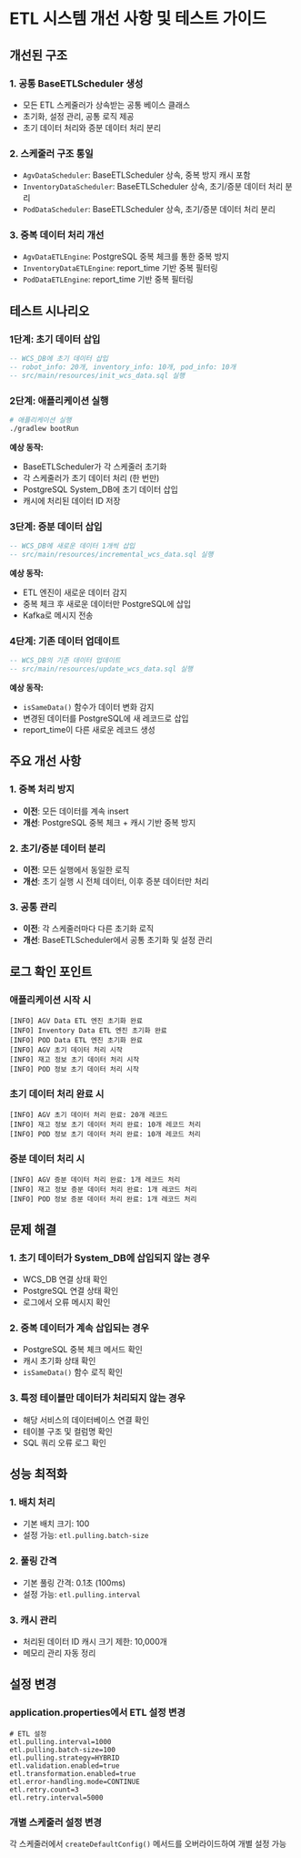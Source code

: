 # ETL 시스템 개선 사항 및 테스트 가이드

## 개선된 구조

### 1. 공통 BaseETLScheduler 생성
- 모든 ETL 스케줄러가 상속받는 공통 베이스 클래스
- 초기화, 설정 관리, 공통 로직 제공
- 초기 데이터 처리와 증분 데이터 처리 분리

### 2. 스케줄러 구조 통일
- `AgvDataScheduler`: BaseETLScheduler 상속, 중복 방지 캐시 포함
- `InventoryDataScheduler`: BaseETLScheduler 상속, 초기/증분 데이터 처리 분리
- `PodDataScheduler`: BaseETLScheduler 상속, 초기/증분 데이터 처리 분리

### 3. 중복 데이터 처리 개선
- `AgvDataETLEngine`: PostgreSQL 중복 체크를 통한 중복 방지
- `InventoryDataETLEngine`: report_time 기반 중복 필터링
- `PodDataETLEngine`: report_time 기반 중복 필터링

## 테스트 시나리오

### 1단계: 초기 데이터 삽입
```sql
-- WCS_DB에 초기 데이터 삽입
-- robot_info: 20개, inventory_info: 10개, pod_info: 10개
-- src/main/resources/init_wcs_data.sql 실행
```

### 2단계: 애플리케이션 실행
```bash
# 애플리케이션 실행
./gradlew bootRun
```

**예상 동작:**
- BaseETLScheduler가 각 스케줄러 초기화
- 각 스케줄러가 초기 데이터 처리 (한 번만)
- PostgreSQL System_DB에 초기 데이터 삽입
- 캐시에 처리된 데이터 ID 저장

### 3단계: 증분 데이터 삽입
```sql
-- WCS_DB에 새로운 데이터 1개씩 삽입
-- src/main/resources/incremental_wcs_data.sql 실행
```

**예상 동작:**
- ETL 엔진이 새로운 데이터 감지
- 중복 체크 후 새로운 데이터만 PostgreSQL에 삽입
- Kafka로 메시지 전송

### 4단계: 기존 데이터 업데이트
```sql
-- WCS_DB의 기존 데이터 업데이트
-- src/main/resources/update_wcs_data.sql 실행
```

**예상 동작:**
- `isSameData()` 함수가 데이터 변화 감지
- 변경된 데이터를 PostgreSQL에 새 레코드로 삽입
- report_time이 다른 새로운 레코드 생성

## 주요 개선 사항

### 1. 중복 처리 방지
- **이전**: 모든 데이터를 계속 insert
- **개선**: PostgreSQL 중복 체크 + 캐시 기반 중복 방지

### 2. 초기/증분 데이터 분리
- **이전**: 모든 실행에서 동일한 로직
- **개선**: 초기 실행 시 전체 데이터, 이후 증분 데이터만 처리

### 3. 공통 관리
- **이전**: 각 스케줄러마다 다른 초기화 로직
- **개선**: BaseETLScheduler에서 공통 초기화 및 설정 관리

## 로그 확인 포인트

### 애플리케이션 시작 시
```
[INFO] AGV Data ETL 엔진 초기화 완료
[INFO] Inventory Data ETL 엔진 초기화 완료
[INFO] POD Data ETL 엔진 초기화 완료
[INFO] AGV 초기 데이터 처리 시작
[INFO] 재고 정보 초기 데이터 처리 시작
[INFO] POD 정보 초기 데이터 처리 시작
```

### 초기 데이터 처리 완료 시
```
[INFO] AGV 초기 데이터 처리 완료: 20개 레코드
[INFO] 재고 정보 초기 데이터 처리 완료: 10개 레코드 처리
[INFO] POD 정보 초기 데이터 처리 완료: 10개 레코드 처리
```

### 증분 데이터 처리 시
```
[INFO] AGV 증분 데이터 처리 완료: 1개 레코드 처리
[INFO] 재고 정보 증분 데이터 처리 완료: 1개 레코드 처리
[INFO] POD 정보 증분 데이터 처리 완료: 1개 레코드 처리
```

## 문제 해결

### 1. 초기 데이터가 System_DB에 삽입되지 않는 경우
- WCS_DB 연결 상태 확인
- PostgreSQL 연결 상태 확인
- 로그에서 오류 메시지 확인

### 2. 중복 데이터가 계속 삽입되는 경우
- PostgreSQL 중복 체크 메서드 확인
- 캐시 초기화 상태 확인
- `isSameData()` 함수 로직 확인

### 3. 특정 테이블만 데이터가 처리되지 않는 경우
- 해당 서비스의 데이터베이스 연결 확인
- 테이블 구조 및 컬럼명 확인
- SQL 쿼리 오류 로그 확인

## 성능 최적화

### 1. 배치 처리
- 기본 배치 크기: 100
- 설정 가능: `etl.pulling.batch-size`

### 2. 풀링 간격
- 기본 풀링 간격: 0.1초 (100ms)
- 설정 가능: `etl.pulling.interval`

### 3. 캐시 관리
- 처리된 데이터 ID 캐시 크기 제한: 10,000개
- 메모리 관리 자동 정리

## 설정 변경

### application.properties에서 ETL 설정 변경
```properties
# ETL 설정
etl.pulling.interval=1000
etl.pulling.batch-size=100
etl.pulling.strategy=HYBRID
etl.validation.enabled=true
etl.transformation.enabled=true
etl.error-handling.mode=CONTINUE
etl.retry.count=3
etl.retry.interval=5000
```

### 개별 스케줄러 설정 변경
각 스케줄러에서 `createDefaultConfig()` 메서드를 오버라이드하여 개별 설정 가능 